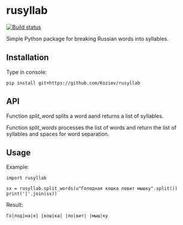# rusyllab

[![Build status](https://travis-ci.org/Koziev/rusyllab.svg?master)](https://travis-ci.org/Koziev)

Simple Python package for breaking Russian words into syllables.

## Installation

Type in console:

```
pip install git+https://github.com/Koziev/rusyllab
```

## API

Function *split_word* splits a word aand returns a list of syllables. 

Function *split_words* processes the list of words and return the list of syllables and spaces for word separation.

## Usage


Example:

```
import rusyllab

sx = rusyllab.split_words(u"Голодная кошка ловит мышку".split())
print('|'.join(sx))
```

Result:

```
Го|лод|на|я| |кош|ка| |ло|вит| |мыш|ку
```
